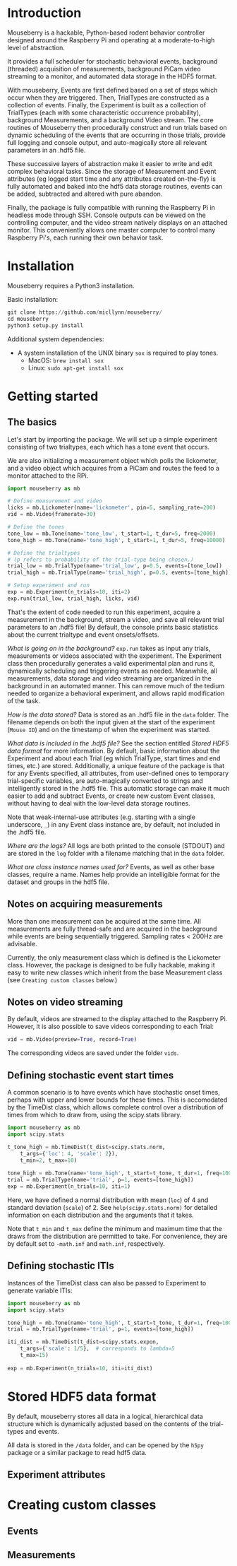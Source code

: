 # Introduction

Mouseberry is a hackable, Python-based rodent behavior controller designed
around the Raspberry Pi and operating at a moderate-to-high level of abstraction.

It provides a full scheduler for stochastic behavioral events, background (threaded)
acquisition of measurements, background PiCam video streaming to a
monitor, and automated data storage in the HDF5 format.

With mouseberry, Events are first defined based on a set of steps which
occur when they are triggered. Then, TrialTypes are constructed as a collection
of events. Finally, the Experiment is built as a collection of TrialTypes 
(each with some characteristic occurrence probability),
background Measurements, and a background Video stream. The core routines of
Mouseberry then procedurally construct and run trials based on dynamic scheduling
of the events that are occurring in those trials, provide full logging and
console output, and auto-magically store all
relevant parameters in an .hdf5 file.

These successive layers of abstraction make it easier to write and edit complex
behavioral tasks. Since the storage of Measurement and Event attributes
(eg logged start time and any attributes created on-the-fly) is fully automated
and baked into the hdf5 data storage routines, events can be added,
subtracted and altered with pure abandon.

Finally, the package is fully compatible with running the Raspberry Pi in headless
mode through SSH. Console outputs can be viewed on the controlling computer, and
the video stream natively displays on an attached monitor. This conveniently
allows one master computer to control many Raspberry Pi's, each
running their own behavior task.

# Installation
Mouseberry requires a Python3 installation.

Basic installation:
```python
git clone https://github.com/micllynn/mouseberry/
cd mouseberry
python3 setup.py install
```

Additional system dependencies:
- A system installation of the UNIX binary `sox` is required to play tones.
  - MacOS: `brew install sox`
  - Linux: `sudo apt-get install sox`

# Getting started

## The basics
Let's start by importing the package. We will set up a simple experiment consisting
of two trialtypes, each which has a tone event that occurs.

We are also initializing a measurement object which polls the lickometer,
and a video object which acquires from a PiCam and routes the feed to a monitor
attached to the RPi.

```python
import mouseberry as mb

# Define measurement and video
licks = mb.Lickometer(name='lickometer', pin=5, sampling_rate=200)
vid = mb.Video(framerate=30)

# Define the tones
tone_low = mb.Tone(name='tone_low', t_start=1, t_dur=5, freq=2000)
tone_high = mb.Tone(name='tone_high', t_start=1, t_dur=5, freq=10000)

# Define the trialtypes
# (p refers to probability of the trial-type being chosen.)
trial_low = mb.TrialType(name='trial_low', p=0.5, events=[tone_low])
trial_high = mb.TrialType(name='trial_high', p=0.5, events=[tone_high])

# Setup experiment and run
exp = mb.Experiment(n_trials=10, iti=2)
exp.run(trial_low, trial_high, licks, vid)
```

That's the extent of code needed to run this experiment, acquire a 
measurement in the background, stream a video, and save all relevant trial
parameters to an .hdf5 file! By default, the console prints basic statistics
about the current trialtype and event onsets/offsets.

_What is going on in the background?_ `exp.run` takes as input any trials,
measurements or videos associated with the experiment.
The Experiment class then procedurally generates a valid experimental plan and
runs it, dynamically scheduling and triggering events as needed. Meanwhile, all
measurements, data storage and video streaming are organized in the background in an
automated manner. This can remove much of the tedium needed to organize a
behavioral experiment, and allows rapid modification of the task.

_How is the data stored?_ Data is stored as an .hdf5 file in the `data` folder.
The filename depends on both the input given at the start of the experiment
(`Mouse ID`) and on the timestamp of when the experiment was started.

_What data is included in the .hdf5 file?_ See the section entitled *Stored HDF5 data format*
for more information. By default, basic information about the Experiment
and about each Trial (eg which TrialType, start times and end times, etc.) are
stored. Additionally, a unique feature of the package is that for any Events
specified, all attributes, from user-defined ones to temporary trial-specific
variables, are auto-magically converted to strings and intelligently stored in the 
.hdf5 file. This automatic storage can make it much easier to add and subtract
Events, or create new custom Event classes, without having to deal with the
low-level data storage routines.

Note that weak-internal-use attributes (e.g. starting with a single underscore, `_`)
in any Event class instance are, by default, not included in the .hdf5 file.

_Where are the logs?_ All logs are both printed to the console (STDOUT) and are stored
in the `log` folder with a filename matching that in the `data` folder.

_What are class instance names used for?_ Events, as well as other base classes, 
require a name. Names help provide an intelligible format for the dataset and groups
in the hdf5 file.


## Notes on acquiring measurements
More than one measurement can be acquired at the same time. All measurements are
fully thread-safe and are acquired in the background while
events are being sequentially triggered. Sampling rates < 200Hz are advisable.

Currently, the only measurement class which is defined is the Lickometer class.
However, the package is designed to be fully hackable, making it easy to write
new classes which inherit from the base Measurement class (see `Creating
custom classes` below.)

## Notes on video streaming
By default, videos are streamed to the display attached to the Raspberry Pi.
However, it is also possible to save videos corresponding to each Trial:

```python
vid = mb.Video(preview=True, record=True)
```

The corresponding videos are saved under the folder `vids`.

## Defining stochastic event start times
A common scenario is to have events which have stochastic onset times, perhaps
with upper and lower bounds for these times. This is accomodated by the
TimeDist class,  which allows complete control over a distribution of times
from which to draw from, using the scipy.stats library.

```python
import mouseberry as mb
import scipy.stats

t_tone_high = mb.TimeDist(t_dist=scipy.stats.norm,
	t_args={'loc': 4, 'scale': 2}),
	t_min=2, t_max=10)
	
tone_high = mb.Tone(name='tone_high', t_start=t_tone, t_dur=1, freq=10000)
trial = mb.TrialType(name='trial', p=1, events=[tone_high])
exp = mb.Experiment(n_trials=10, iti=1)
```

Here, we have defined a normal distribution with mean (`loc`) of 4 and standard deviation
(`scale`) of 2. See `help(scipy.stats.norm)` for detailed information on each distribution
and the arguments that it takes.

Note that `t_min` and `t_max` define the minimum and maximum time that the draws from the
distribution are permitted to take. For convenience, they are by default set to
`-math.inf` and `math.inf`, respectively.

## Defining stochastic ITIs
Instances of the TimeDist class can also be passed to Experiment to generate
variable ITIs:

```python
import mouseberry as mb
import scipy.stats

tone_high = mb.Tone(name='tone_high', t_start=t_tone, t_dur=1, freq=10000)
trial = mb.TrialType(name='trial', p=1, events=[tone_high])

iti_dist = mb.TimeDist(t_dist=scipy.stats.expon,
	t_args={'scale': 1/5},  # corresponds to lambda=5
	t_max=15)
	
exp = mb.Experiment(n_trials=10, iti=iti_dist)
```

# Stored HDF5 data format
By default, mouseberry stores all data in a logical, hierarchical data structure
which is dynamically adjusted based on the contents of the trial-types and events.

All data is stored in the `/data` folder, and can be opened by the `h5py` package or
a similar package to read hdf5 data.

## Experiment attributes


# Creating custom classes

## Events

## Measurements
